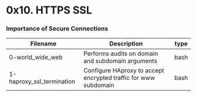 # 0x10. HTTPS SSL
### Importance of Secure Connections
| Filename              | Description                           | type |
| --------------------- | ------------------------------------- | ---- |
| 0-world_wide_web   | Performs audits on domain and subdomain arguments | bash |
| 1-haproxy_ssl_termination   | Configure HAproxy to accept encrypted traffic for www subdomain | bash |
